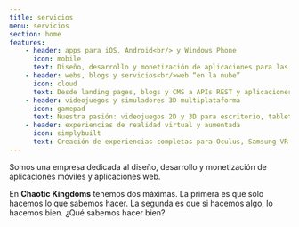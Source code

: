 ```yaml
---
title: servicios
menu: servicios
section: home
features:
    - header: apps para iOS, Android<br/> y Windows Phone
      icon: mobile
      text: Diseño, desarrollo y monetización de aplicaciones para las principales plataformas
    - header: webs, blogs y servicios<br/>web “en la nube”
      icon: cloud
      text: Desde landing pages, blogs y CMS a APIs REST y aplicaciones web complejas
    - header: videojuegos y simuladores 3D multiplataforma
      icon: gamepad
      text: Nuestra pasión: videojuegos 2D y 3D para escritorio, tablets y móviles
    - header: experiencias de realidad virtual y aumentada
      icon: simplybuilt
      text: Creación de experiencias completas para Oculus, Samsung VR y Google Cardboard
---
```


<p class="lead">Somos una empresa dedicada al diseño, desarrollo y monetización de aplicaciones móviles y aplicaciones web.</p>

<p class="lead">En <strong>Chaotic Kingdoms</strong> tenemos dos máximas. La primera es que sólo hacemos lo que sabemos hacer. La segunda es que si hacemos algo, lo hacemos bien. ¿Qué sabemos hacer bien?</p>
